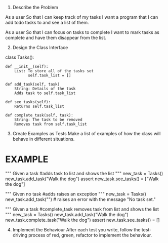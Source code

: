 1. Describe the Problem

As a user
So that I can keep track of my tasks
I want a program that I can add todo tasks to and see a list of them.

As a user
So that I can focus on tasks to complete
I want to mark tasks as complete and have them disappear from the list.

2. Design the Class Interface

class Tasks():

    def __init__(self):
        List: To store all of the tasks set
              self.task_list = []

    def add_task(self, task)
        String: Details of the task
        Adds task to self.task_list

    def see_tasks(self):
        Returns self.task_list

    def complete_task(self, task):
        String: The task to be removed
        Removes task from self.task_list


3. Create Examples as Tests
Make a list of examples of how the class will behave in different situations.

# EXAMPLE

"""
Given a task
#adds task to list and shows the list
"""
new_task = Tasks()
new_task.add_task("Walk the dog")
assert new_task.see_tasks() = ["Walk the dog"]

"""
Given no task
#adds raises an exception
"""
new_task = Tasks()
new_task.add_task("") # raises an error with the message "No task set."

"""
Given a task 
#complete_task removes task from list and shows the list
"""
new_task = Tasks()
new_task.add_task("Walk the dog")
new_task.complete_task("Walk the dog")
assert new_task.see_tasks() = []

4. Implement the Behaviour
After each test you write, follow the test-driving process of red, green, refactor to implement the behaviour.